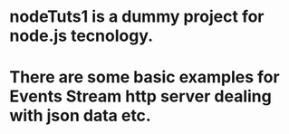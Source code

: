 # nodeTuts1 is a dummy project for node.js tecnology. 
# There are some basic examples for Events Stream http server dealing with json data etc.
